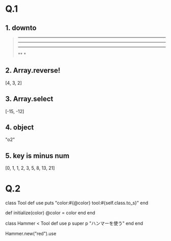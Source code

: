 # Q.1

## 1. downto
> *****
> ****
> ***
> **
> *

## 2. Array.reverse!
[4, 3, 2]

## 3. Array.select
[-15, -12]

## 4. object
"o2"

## 5. key is minus num
[0, 1, 1, 2, 3, 5, 8, 13, 21]

# Q.2
class Tool
  def use
    puts "color:#{@color} tool:#{self.class.to_s}"
  end
 
  def initialize(color)
    @color = color
  end
end

class Hammer < Tool
  def use
    p super
    p "ハンマーを使う"
  end
end

Hammer.new("red").use
